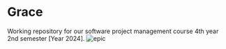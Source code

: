 # Grace
Working repository for our software project management course 4th year 2nd semester [Year 2024].
![epic](https://github.com/ebenezermerd/Grace/assets/101256943/1a26d0a5-0a4c-49c2-a33d-192cae49c02b)
